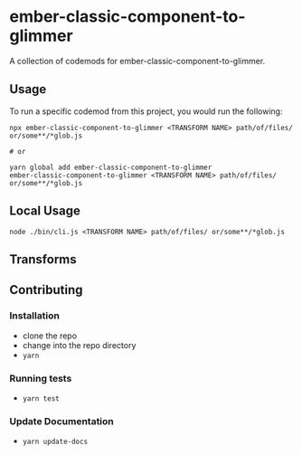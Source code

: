 # ember-classic-component-to-glimmer


A collection of codemods for ember-classic-component-to-glimmer.

## Usage

To run a specific codemod from this project, you would run the following:

```
npx ember-classic-component-to-glimmer <TRANSFORM NAME> path/of/files/ or/some**/*glob.js

# or

yarn global add ember-classic-component-to-glimmer
ember-classic-component-to-glimmer <TRANSFORM NAME> path/of/files/ or/some**/*glob.js
```

## Local Usage
```
node ./bin/cli.js <TRANSFORM NAME> path/of/files/ or/some**/*glob.js
```

## Transforms

<!--TRANSFORMS_START-->
<!--TRANSFORMS_END-->

## Contributing

### Installation

* clone the repo
* change into the repo directory
* `yarn`

### Running tests

* `yarn test`

### Update Documentation

* `yarn update-docs`